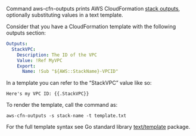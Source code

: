 Command aws-cfn-outputs prints AWS CloudFormation [stack outputs],
optionally substituting values in a text template.

Consider that you have a CloudFormation template with the following outputs section:

```yaml
Outputs:
  StackVPC:
    Description: The ID of the VPC
    Value: !Ref MyVPC
    Export:
      Name: !Sub "${AWS::StackName}-VPCID"
```

In a template you can refer to the “StackVPC” value like so:

```
Here's my VPC ID: {{.StackVPC}}
```

To render the template, call the command as:

```
aws-cfn-outputs -s stack-name -t template.txt
```

For the full template syntax see Go standard library [text/template] package.

[stack outputs]: https://docs.aws.amazon.com/AWSCloudFormation/latest/UserGuide/outputs-section-structure.html
[text/template]: https://pkg.go.dev/text/template
